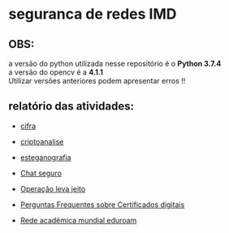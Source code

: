 # seguranca de redes IMD

## OBS:
a versão do python utilizada nesse repositório é o __Python 3.7.4__  
a versão do opencv é a __4.1.1__  
Utilizar versões anteriores podem apresentar erros !!


## relatório das atividades:  

- [cifra](cifra/cifra.md)  

- [criptoanalise](criptoanalise/criptoanalise.md)

- [esteganografia](esteganografia/esteganografia.md)

- [Chat seguro](cifras_modernas_simetricas/cifras_modernas_simetricas.md)

- [Operação leva jeito](hash/hash.md)

- [Perguntas Frequentes sobre Certificados digitais](FAQ.md)

- [Rede acadêmica mundial eduroam](eduroam.md)